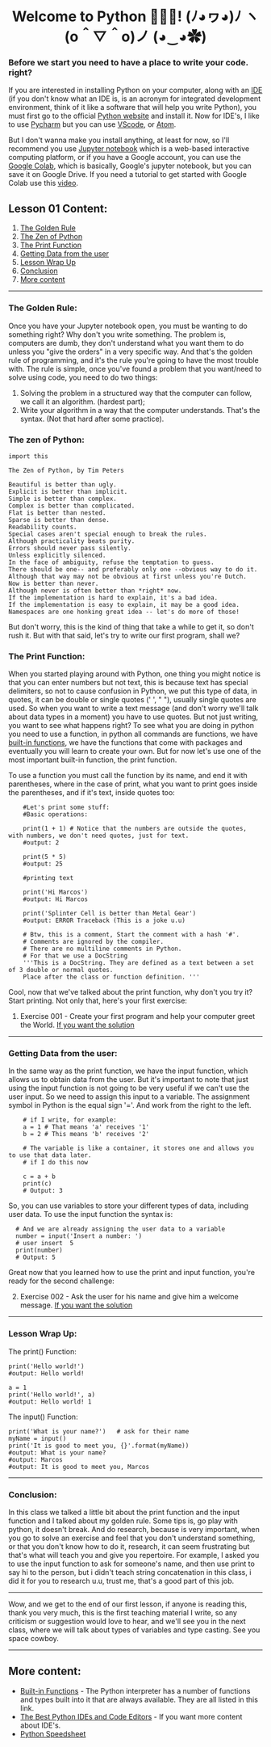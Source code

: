 <div align="center">
  
# Welcome to Python 🐍🐍🐍! (ﾉ◕ヮ◕)ﾉ ヽ(o＾▽＾o)ノ (◕‿◕✿)

</div>

### Before we start you need to have a place to write your code. right?

If you are interested in installing Python on your computer, along with an [IDE](https://en.wikipedia.org/wiki/Integrated_development_environment) (if you don't know what an IDE is, is an acronym  for integrated development environment, think of it like a software that will help you write Python), you must first go to the official [Python website](https://www.python.org/downloads/) and install it. Now for IDE's, I like to use [Pycharm](https://www.jetbrains.com/pycharm/) but you can use [VScode](https://code.visualstudio.com/download), or [Atom](https://atom.io/).

But I don't wanna make you install anything, at least for now, so I'll recommend you use [Jupyter notebook](https://jupyter.org/) which is a web-based interactive computing platform, or if you have a Google account, you can use the [Google Colab](https://colab.research.google.com/), which is basically, Google's jupyter notebook, but you can save it on Google Drive. If you need a tutorial to get started with Google Colab use this [video](https://www.youtube.com/watch?v=RLYoEyIHL6A).

## Lesson 01 Content:
1. [The Golden Rule](https://github.com/marcoshsq/Python_Crash_Course/edit/main/01_Python_Crash_Course/01_Fundamentals/Lesson_01_Hello_Python.md#the-golden-rule)
2. [The Zen of Python](https://github.com/marcoshsq/Python_Crash_Course/edit/main/01_Python_Crash_Course/01_Fundamentals/Lesson_01_Hello_Python.md#the-zen-of-python)
3. [The Print Function](https://github.com/marcoshsq/Python_Crash_Course/edit/main/01_Python_Crash_Course/01_Fundamentals/Lesson_01_Hello_Python.md#the-print-function)
4. [Getting Data from the user](https://github.com/marcoshsq/Python_Crash_Course/edit/main/01_Python_Crash_Course/01_Fundamentals/Lesson_01_Hello_Python.md#getting-data-from-the-user)
5. [Lesson Wrap Up](https://github.com/marcoshsq/Python_Crash_Course/blob/main/01_Python_Crash_Course/01_Fundamentals/Lesson_01_Hello_Python.md#lesson-wrap-up)
6. [Conclusion](https://github.com/marcoshsq/Python_Crash_Course/edit/main/01_Python_Crash_Course/01_Fundamentals/Lesson_01_Hello_Python.md#conclusion)
7. [More content](https://github.com/marcoshsq/Python_Crash_Course/edit/main/01_Python_Crash_Course/01_Fundamentals/Lesson_01_Hello_Python.md#more-content)

---

### The Golden Rule:

Once you have your Jupyter notebook open, you must be wanting to do something right? Why don't you write something. The problem is, computers are dumb, they don't understand what you want them to do unless you "give the orders" in a very specific way. And that's the golden rule of programming, and it's the rule you're going to have the most trouble with. The rule is simple, once you've found a problem that you want/need to solve using code, you need to do two things:
1. Solving the problem in a structured way that the computer can follow, we call it an algorithm. (hardest part);
2. Write your algorithm in a way that the computer understands. That's the syntax. (Not that hard after some practice).

### The zen of Python: 

    import this

    The Zen of Python, by Tim Peters

    Beautiful is better than ugly.
    Explicit is better than implicit.
    Simple is better than complex.
    Complex is better than complicated.
    Flat is better than nested.
    Sparse is better than dense.
    Readability counts.
    Special cases aren't special enough to break the rules.
    Although practicality beats purity.
    Errors should never pass silently.
    Unless explicitly silenced.
    In the face of ambiguity, refuse the temptation to guess.
    There should be one-- and preferably only one --obvious way to do it.
    Although that way may not be obvious at first unless you're Dutch.
    Now is better than never.
    Although never is often better than *right* now.
    If the implementation is hard to explain, it's a bad idea.
    If the implementation is easy to explain, it may be a good idea.
    Namespaces are one honking great idea -- let's do more of those!

But don't worry, this is the kind of thing that take a while to get it, so don't rush it. But with that said, let's try to write our first program, shall we?

### The Print Function:

When you started playing around with Python, one thing you might notice is that you can enter numbers but not text, this is because text has special delimiters, so not to cause confusion in Python, we put this type of data, in quotes, it can be double or single quotes (' ', " "), usually single quotes are used. So when you want to write a text message (and don't worry we'll talk about data types in a moment) you have to use quotes. But not just writing, you want to see what happens right? To see what you are doing in python you need to use a function, in python all commands are functions, we have [built-in functions](https://docs.python.org/3/library/functions.html), we have the functions that come with packages and eventually you will learn to create your own. But for now let's use one of the most important built-in function, the print function.

To use a function you must call the function by its name, and end it with parentheses, where in the case of print, what you want to print goes inside the parentheses, and if it's text, inside quotes too:

        #Let's print some stuff:
        #Basic operations: 
        
        print(1 + 1) # Notice that the numbers are outside the quotes, with numbers, we don't need quotes, just for text.
        #output: 2
        
        print(5 * 5) 
        #output: 25
        
        #printing text
        
        print('Hi Marcos')
        #output: Hi Marcos
        
        print('Splinter Cell is better than Metal Gear')
        #output: ERROR Traceback (This is a joke u.u)
        
        # Btw, this is a comment, Start the comment with a hash '#'.
        # Comments are ignored by the compiler.
        # There are no multiline comments in Python.
        # For that we use a DocString
        '''This is a DocString. They are defined as a text between a set of 3 double or normal quotes.
        Place after the class or function definition. '''

    
Cool, now that we've talked about the print function, why don't you try it? Start printing. Not only that, here's your first exercise:

1. Exercise 001 - Create your first program and help your computer greet the World. [If you want the solution](https://github.com/marcoshsq/Python_Crash_Course/blob/main/01_Python_Crash_Course/01_Fundamentals/01_Intro/ex001.py)

---

### Getting Data from the user:

In the same way as the print function, we have the input function, which allows us to obtain data from the user. But it's important to note that just using the input function is not going to be very useful if we can't use the user input. So we need to assign this input to a variable. The assignment symbol in Python is the equal sign '='. And work from the right to the left.

        # if I write, for example:
        a = 1 # That means 'a' receives '1'
        b = 2 # This means 'b' receives '2'
         
        # The variable is like a container, it stores one and allows you to use that data later.
        # if I do this now
        
        c = a + b
        print(c)
        # Output: 3

So, you can use variables to store your different types of data, including user data. To use the input function the syntax is:

      # And we are already assigning the user data to a variable
      number = input('Insert a number: ')
      # user insert  5
      print(number)
      # Output: 5 
      
Great now that you learned how to use the print and input function, you're ready for the second challenge:

2. Exercise 002 - Ask the user for his name and give him a welcome message. [If you want the solution](https://github.com/marcoshsq/Python_Crash_Course/blob/main/01_Python_Crash_Course/01_Fundamentals/01_Intro/ex002.py)

---

### Lesson Wrap Up:

The print() Function:

    print('Hello world!')
    #output: Hello world!

    a = 1
    print('Hello world!', a)
    #output: Hello world! 1

The input() Function:

    print('What is your name?')   # ask for their name
    myName = input()
    print('It is good to meet you, {}'.format(myName))
    #output: What is your name?
    #output: Marcos
    #output: It is good to meet you, Marcos

---
      
### Conclusion:

In this class we talked a little bit about the print function and the input function and I talked about my golden rule. Some tips is, go play with python, it doesn't break. And do research, because is very important, when you go to solve an exercise and feel that you don't understand something, or that you don't know how to do it, research, it can seem frustrating but that's what will teach you and give you repertoire. For example, I asked you to use the input function to ask for someone's name, and then use print to say hi to the person, but i didn't teach string concatenation in this class, i did it for you to research u.u, trust me, that's a good part of this job.

---

Wow, and we get to the end of our first lesson, if anyone is reading this, thank you very much, this is the first teaching material I write, so any criticism or suggestion would love to hear, and we'll see you in the next class, where we will talk about types of variables and type casting. See you space cowboy.

---

## More content:

- [Built-in Functions](https://docs.python.org/3/library/functions.html) - The Python interpreter has a number of functions and types built into it that are always available. They are all listed in this link.
- [The Best Python IDEs and Code Editors](https://www.stxnext.com/blog/best-python-ides-code-editors/) - If you want more content about IDE's.
- [Python Speedsheet](https://speedsheet.io/s/python?select=dkqF)
